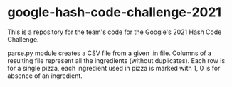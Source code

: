 # google-hash-code-challenge-2021
This is a repository for the team's code for the Google's 2021 Hash Code Challenge.


parse.py module creates a CSV file from a given .in file. 
Columns of a resulting file represent all the ingredients (without duplicates).
Each row is for a single pizza, each ingredient used in pizza is marked with 1, 0 is for absence of an ingredient. 
